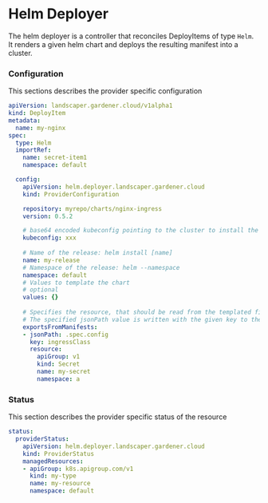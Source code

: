# Helm Deployer

The helm deployer is a controller that reconciles DeployItems of type `Helm`.
It renders a given helm chart and deploys the resulting manifest into a cluster.

### Configuration
This sections describes the provider specific configuration
```yaml
apiVersion: landscaper.gardener.cloud/v1alpha1
kind: DeployItem
metadata:
  name: my-nginx
spec:
  type: Helm
  importRef:
    name: secret-item1
    namespace: default

  config:
    apiVersion: helm.deployer.landscaper.gardener.cloud
    kind: ProviderConfiguration

    repository: myrepo/charts/nginx-ingress
    version: 0.5.2

    # base64 encoded kubeconfig pointing to the cluster to install the chart
    kubeconfig: xxx
    
    # Name of the release: helm install [name]
    name: my-release 
    # Namespace of the release: helm --namespace
    namespace: default
    # Values to template the chart
    # optional
    values: {}
    
    # Specifies the resource, that should be read from the templated files
    # The specified jsonPath value is written with the given key to the exported configuration.
    exportsFromManifests:
    - jsonPath: .spec.config
      key: ingressClass
      resource:
        apiGroup: v1
        kind: Secret
        name: my-secret
        namespace: a
```
### Status
This section describes the provider specific status of the resource
```yaml
status:
  providerStatus:
    apiVersion: helm.deployer.landscaper.gardener.cloud
    kind: ProviderStatus
    managedResources:
    - apiGroup: k8s.apigroup.com/v1
      kind: my-type
      name: my-resource
      namespace: default
```